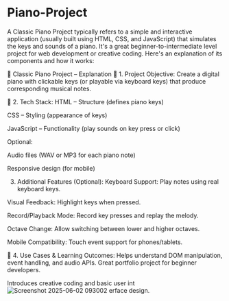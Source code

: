 # Piano-Project
A Classic Piano Project typically refers to a simple and interactive application (usually built using HTML, CSS, and JavaScript) that simulates the keys and sounds of a piano. It's a great beginner-to-intermediate level project for web development or creative coding. Here's an explanation of its components and how it works:

🎹 Classic Piano Project – Explanation
🔧 1. Project Objective:
Create a digital piano with clickable keys (or playable via keyboard keys) that produce corresponding musical notes.

🧩 2. Tech Stack:
HTML – Structure (defines piano keys)

CSS – Styling (appearance of keys)

JavaScript – Functionality (play sounds on key press or click)

Optional:

Audio files (WAV or MP3 for each piano note)

Responsive design (for mobile)

3. Additional Features (Optional):
Keyboard Support: Play notes using real keyboard keys.

Visual Feedback: Highlight keys when pressed.

Record/Playback Mode: Record key presses and replay the melody.

Octave Change: Allow switching between lower and higher octaves.

Mobile Compatibility: Touch event support for phones/tablets.

🎯 4. Use Cases & Learning Outcomes:
Helps understand DOM manipulation, event handling, and audio APIs.
Great portfolio project for beginner developers.

Introduces creative coding and basic user int![Screenshot 2025-06-02 093002](https://github.com/user-attachments/assets/c76ffce6-4089-4e03-95a3-1ecd3cc025a1)
erface design.

